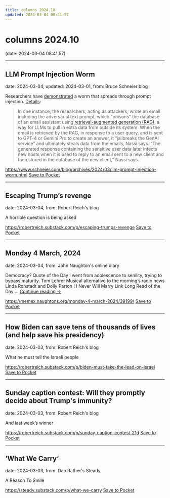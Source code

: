 ```yaml
---
title: columns 2024.10
updated: 2024-03-04 08:41:57
---
```


# columns 2024.10

(date: 2024-03-04 08:41:57)

---

## LLM Prompt Injection Worm

date: 2024-03-04, updated: 2024-03-01, from: Bruce Schneier blog

<p>Researchers have <a href="https://sites.google.com/view/compromptmized">demonstrated</a> a worm that spreads through prompt injection. <a href="https://www.wired.com/story/here-come-the-ai-worms/">Details</a>:</p>
<blockquote><p>In one instance, the researchers, acting as attackers, wrote an email including the adversarial text prompt, which &#8220;poisons&#8221; the database of an email assistant using <a href="https://blogs.nvidia.com/blog/what-is-retrieval-augmented-generation/">retrieval-augmented generation (RAG)</a>, a way for LLMs to pull in extra data from outside its system. When the email is retrieved by the RAG, in response to a user query, and is sent to GPT-4 or Gemini Pro to create an answer, it &#8220;jailbreaks the GenAI service&#8221; and ultimately steals data from the emails, Nassi says. &#8220;The generated response containing the sensitive user data later infects new hosts when it is used to reply to an email sent to a new client and then stored in the database of the new client,&#8221; Nassi says...</p></blockquote>

<span class="feed-item-link">
<a href="https://www.schneier.com/blog/archives/2024/03/llm-prompt-injection-worm.html">https://www.schneier.com/blog/archives/2024/03/llm-prompt-injection-worm.html</a> <a href="https://getpocket.com/save" class="pocket-btn" data-lang="en" data-save-url="https://www.schneier.com/blog/archives/2024/03/llm-prompt-injection-worm.html">Save to Pocket</a>
</span>

---

## Escaping Trump’s revenge

date: 2024-03-04, from: Robert Reich's blog

A horrible question is being asked

<span class="feed-item-link">
<a href="https://robertreich.substack.com/p/escaping-trumps-revenge">https://robertreich.substack.com/p/escaping-trumps-revenge</a> <a href="https://getpocket.com/save" class="pocket-btn" data-lang="en" data-save-url="https://robertreich.substack.com/p/escaping-trumps-revenge">Save to Pocket</a>
</span>

---

## Monday 4 March, 2024

date: 2024-03-04, from: John Naughton's online diary

Democracy? Quote of the Day I went from adolescence to senility, trying to bypass maturity. Tom Lehrer Musical alternative to the morning’s radio news Linda Ronstadt and Dolly Parton ! I Never Will Marry Link Long Read of the Day &#8230; <a href="https://memex.naughtons.org/monday-4-march-2024/39199/">Continue reading <span class="meta-nav">&#8594;</span></a>

<span class="feed-item-link">
<a href="https://memex.naughtons.org/monday-4-march-2024/39199/">https://memex.naughtons.org/monday-4-march-2024/39199/</a> <a href="https://getpocket.com/save" class="pocket-btn" data-lang="en" data-save-url="https://memex.naughtons.org/monday-4-march-2024/39199/">Save to Pocket</a>
</span>

---

## How Biden can save tens of thousands of lives (and help save his presidency) 

date: 2024-03-03, from: Robert Reich's blog

What he must tell the Israeli people

<span class="feed-item-link">
<a href="https://robertreich.substack.com/p/biden-must-take-the-lead-on-israel">https://robertreich.substack.com/p/biden-must-take-the-lead-on-israel</a> <a href="https://getpocket.com/save" class="pocket-btn" data-lang="en" data-save-url="https://robertreich.substack.com/p/biden-must-take-the-lead-on-israel">Save to Pocket</a>
</span>

---

## Sunday caption contest: Will they promptly decide about Trump's immunity?

date: 2024-03-03, from: Robert Reich's blog

And last week&#8217;s winner

<span class="feed-item-link">
<a href="https://robertreich.substack.com/p/sunday-caption-contest-21d">https://robertreich.substack.com/p/sunday-caption-contest-21d</a> <a href="https://getpocket.com/save" class="pocket-btn" data-lang="en" data-save-url="https://robertreich.substack.com/p/sunday-caption-contest-21d">Save to Pocket</a>
</span>

---

## ’What We Carry‘

date: 2024-03-03, from: Dan Rather's Steady

A Reason To Smile

<span class="feed-item-link">
<a href="https://steady.substack.com/p/what-we-carry">https://steady.substack.com/p/what-we-carry</a> <a href="https://getpocket.com/save" class="pocket-btn" data-lang="en" data-save-url="https://steady.substack.com/p/what-we-carry">Save to Pocket</a>
</span>



<script type="text/javascript">!function(d,i){if(!d.getElementById(i)){var j=d.createElement("script");j.id=i;j.src="https://widgets.getpocket.com/v1/j/btn.js?v=1";var w=d.getElementById(i);d.body.appendChild(j);}}(document,"pocket-btn-js");</script>

